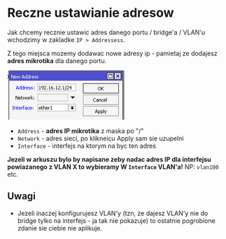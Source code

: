# Reczne ustawianie adresow
Jak chcemy recznie ustawic adres danego portu / bridge'a / VLAN'u wchodzimy w zakladke `IP > Addressess`.

Z tego miejsca mozemy dodawac nowe adresy ip - pamietaj ze dodajesz **adres mikrotika** dla danego portu.

![](/images/addressess_new.png)

- `Address` - **adres IP mikrotika** z maska po "/"
- `Network` - adres sieci, po klikneicu Apply sam sie uzupelni
- `Interface` - interfejs na ktorym na byc ten adres

**Jezeli w arkuszu bylo by napisane zeby nadac adres IP dla interfejsu powiazanego z VLAN X to wybieramy W `Interface` VLAN'a!** NP: `vlan100` etc.

## Uwagi
 - Jezeli inaczej konfigurujesz VLAN'y (tzn, ze dajesz VLAN'y nie do bridge tylko na interfejs - ja tak nie pokazuje) to ostatnie pogrobione zdanie sie ciebie nie aplikuje.
